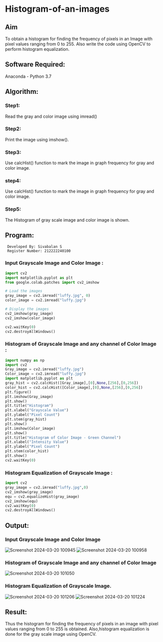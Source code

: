# Histogram-of-an-images
## Aim
To obtain a histogram for finding the frequency of pixels in an Image with pixel values ranging from 0 to 255. Also write the code using OpenCV to perform histogram equalization.

## Software Required:
Anaconda - Python 3.7

## Algorithm:
### Step1:
Read the gray and color image using imread()

### Step2:
Print the image using imshow().



### Step3:
Use calcHist() function to mark the image in graph frequency for gray and color image.

### step4:
Use calcHist() function to mark the image in graph frequency for gray and color image.

### Step5:
The Histogram of gray scale image and color image is shown.


## Program:
```
 Developed By: Sivabalan S  
 Register Number: 212222240100
```

### Input Grayscale Image and Color Image :
```py
import cv2
import matplotlib.pyplot as plt
from google.colab.patches import cv2_imshow

# Load the images
gray_image = cv2.imread("luffy.jpg", 0)
color_image = cv2.imread("luffy.jpg")

# Display the images
cv2_imshow(gray_image)
cv2_imshow(color_image)

cv2.waitKey(0)
cv2.destroyAllWindows()
```

### Histogram of Grayscale Image and any channel of Color Image :

```py
import numpy as np
import cv2
Gray_image = cv2.imread("luffy.jpg")
Color_image = cv2.imread("luffy.jpg")
import matplotlib.pyplot as plt
gray_hist = cv2.calcHist([Gray_image],[0],None,[256],[0,256])
color_hist = cv2.calcHist([Color_image],[0],None,[256],[0,256])
plt.figure()
plt.imshow(Gray_image)
plt.show()
plt.title("Histogram")
plt.xlabel("Grayscale Value")
plt.ylabel("Pixel Count")
plt.stem(gray_hist)
plt.show()
plt.imshow(Color_image)
plt.show()
plt.title("Histogram of Color Image - Green Channel")
plt.xlabel("Intensity Value")
plt.ylabel("Pixel Count")
plt.stem(color_hist)
plt.show()
cv2.waitKey(0)
```

### Histogram Equalization of Grayscale Image :
```py
import cv2
gray_image = cv2.imread("luffy.jpg",0)
cv2_imshow(gray_image)
equ = cv2.equalizeHist(gray_image)
cv2_imshow(equ)
cv2.waitKey(0)
cv2.destroyAllWindows()
```

## Output:
### Input Grayscale Image and Color Image
![Screenshot 2024-03-20 100945](https://github.com/KameshLeVI/Histogram-of-an-images/assets/120780633/d3cca3fb-0550-4a6b-9aaf-9076421a8fa8)
![Screenshot 2024-03-20 100958](https://github.com/KameshLeVI/Histogram-of-an-images/assets/120780633/b17f04b3-8724-475e-aa0e-42542b698097)



### Histogram of Grayscale Image and any channel of Color Image
![Screenshot 2024-03-20 101050](https://github.com/KameshLeVI/Histogram-of-an-images/assets/120780633/2f1e9c52-473b-4e15-a84d-5f34f6dd482a)


### Histogram Equalization of Grayscale Image.
![Screenshot 2024-03-20 101206](https://github.com/KameshLeVI/Histogram-of-an-images/assets/120780633/5b0fc188-1bef-4154-a72c-bad21077f557)
![Screenshot 2024-03-20 101224](https://github.com/KameshLeVI/Histogram-of-an-images/assets/120780633/5ea38e22-880b-4519-92df-d6995b88e757)

## Result: 
Thus the histogram for finding the frequency of pixels in an image with pixel values ranging from 0 to 255 is obtained. Also,histogram equalization is done for the gray scale image using OpenCV.
